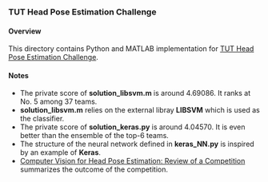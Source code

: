 ### TUT Head Pose Estimation Challenge

#### Overview
This directory contains Python and MATLAB implementation for [TUT Head Pose Estimation Challenge](https://inclass.kaggle.com/c/tut-head-pose-estimation-challenge).

#### Notes
* The private score of **solution_libsvm.m** is around 4.69086. It ranks at No. 5 among 37 teams.
* **solution_libsvm.m** relies on the external libray **LIBSVM** which is used as the classifier.
* The private score of **solution_keras.py** is around 4.04570. It is even better than the ensemble of the top-6 teams.
* The structure of the neural network defined in **keras_NN.py** is inspired by an example of **Keras**.
* [Computer Vision for Head Pose Estimation: Review of a Competition](http://vision.cs.tut.fi/data/publications/scia2015_hpe.pdf) summarizes the outcome of the competition.

